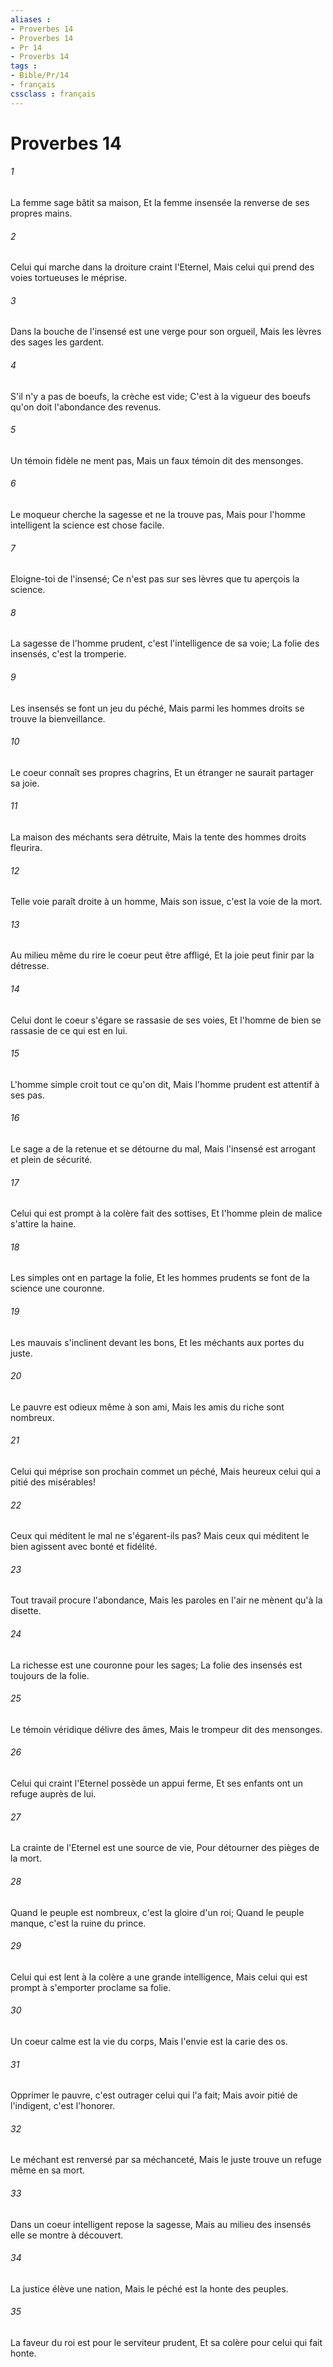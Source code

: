 ```yaml
---
aliases : 
- Proverbes 14
- Proverbes 14
- Pr 14
- Proverbs 14
tags : 
- Bible/Pr/14
- français
cssclass : français
---
```


# Proverbes 14

###### 1
La femme sage bâtit sa maison, Et la femme insensée la renverse de ses propres mains.
###### 2
Celui qui marche dans la droiture craint l'Eternel, Mais celui qui prend des voies tortueuses le méprise.
###### 3
Dans la bouche de l'insensé est une verge pour son orgueil, Mais les lèvres des sages les gardent.
###### 4
S'il n'y a pas de boeufs, la crèche est vide; C'est à la vigueur des boeufs qu'on doit l'abondance des revenus.
###### 5
Un témoin fidèle ne ment pas, Mais un faux témoin dit des mensonges.
###### 6
Le moqueur cherche la sagesse et ne la trouve pas, Mais pour l'homme intelligent la science est chose facile.
###### 7
Eloigne-toi de l'insensé; Ce n'est pas sur ses lèvres que tu aperçois la science.
###### 8
La sagesse de l'homme prudent, c'est l'intelligence de sa voie; La folie des insensés, c'est la tromperie.
###### 9
Les insensés se font un jeu du péché, Mais parmi les hommes droits se trouve la bienveillance.
###### 10
Le coeur connaît ses propres chagrins, Et un étranger ne saurait partager sa joie.
###### 11
La maison des méchants sera détruite, Mais la tente des hommes droits fleurira.
###### 12
Telle voie paraît droite à un homme, Mais son issue, c'est la voie de la mort.
###### 13
Au milieu même du rire le coeur peut être affligé, Et la joie peut finir par la détresse.
###### 14
Celui dont le coeur s'égare se rassasie de ses voies, Et l'homme de bien se rassasie de ce qui est en lui.
###### 15
L'homme simple croit tout ce qu'on dit, Mais l'homme prudent est attentif à ses pas.
###### 16
Le sage a de la retenue et se détourne du mal, Mais l'insensé est arrogant et plein de sécurité.
###### 17
Celui qui est prompt à la colère fait des sottises, Et l'homme plein de malice s'attire la haine.
###### 18
Les simples ont en partage la folie, Et les hommes prudents se font de la science une couronne.
###### 19
Les mauvais s'inclinent devant les bons, Et les méchants aux portes du juste.
###### 20
Le pauvre est odieux même à son ami, Mais les amis du riche sont nombreux.
###### 21
Celui qui méprise son prochain commet un péché, Mais heureux celui qui a pitié des misérables!
###### 22
Ceux qui méditent le mal ne s'égarent-ils pas? Mais ceux qui méditent le bien agissent avec bonté et fidélité.
###### 23
Tout travail procure l'abondance, Mais les paroles en l'air ne mènent qu'à la disette.
###### 24
La richesse est une couronne pour les sages; La folie des insensés est toujours de la folie.
###### 25
Le témoin véridique délivre des âmes, Mais le trompeur dit des mensonges.
###### 26
Celui qui craint l'Eternel possède un appui ferme, Et ses enfants ont un refuge auprès de lui.
###### 27
La crainte de l'Eternel est une source de vie, Pour détourner des pièges de la mort.
###### 28
Quand le peuple est nombreux, c'est la gloire d'un roi; Quand le peuple manque, c'est la ruine du prince.
###### 29
Celui qui est lent à la colère a une grande intelligence, Mais celui qui est prompt à s'emporter proclame sa folie.
###### 30
Un coeur calme est la vie du corps, Mais l'envie est la carie des os.
###### 31
Opprimer le pauvre, c'est outrager celui qui l'a fait; Mais avoir pitié de l'indigent, c'est l'honorer.
###### 32
Le méchant est renversé par sa méchanceté, Mais le juste trouve un refuge même en sa mort.
###### 33
Dans un coeur intelligent repose la sagesse, Mais au milieu des insensés elle se montre à découvert.
###### 34
La justice élève une nation, Mais le péché est la honte des peuples.
###### 35
La faveur du roi est pour le serviteur prudent, Et sa colère pour celui qui fait honte.
